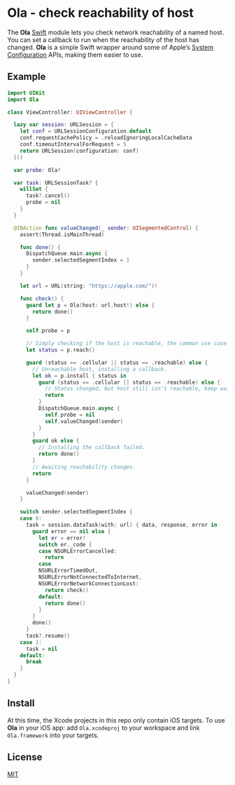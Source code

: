 # Ola - check reachability of host

The **Ola** [Swift](https://swift.org/) module lets you check network reachability of a named host. You can set a callback to run when the reachability of the host has changed. **Ola** is a simple Swift wrapper around some of Apple’s [System Configuration](https://developer.apple.com/reference/SystemConfiguration) APIs, making them easier to use.

## Example

```swift
import UIKit
import Ola

class ViewController: UIViewController {

  lazy var session: URLSession = {
    let conf = URLSessionConfiguration.default
    conf.requestCachePolicy = .reloadIgnoringLocalCacheData
    conf.timeoutIntervalForRequest = 5
    return URLSession(configuration: conf)
  }()

  var probe: Ola?

  var task: URLSessionTask? {
    willSet {
      task?.cancel()
      probe = nil
    }
  }

  @IBAction func valueChanged(_ sender: UISegmentedControl) {
    assert(Thread.isMainThread)

    func done() {
      DispatchQueue.main.async {
        sender.selectedSegmentIndex = 1
      }
    }

    let url = URL(string: "https://apple.com/")!

    func check() {
      guard let p = Ola(host: url.host!) else {
        return done()
      }

      self.probe = p

      // Simply checking if the host is reachable, the common use case.
      let status = p.reach()

      guard (status == .cellular || status == .reachable) else {
        // Unreachable host, installing a callback.
        let ok = p.install { status in
          guard (status == .cellular || status == .reachable) else {
            // Status changed, but host still isn’t reachable, keep waiting.
            return
          }
          DispatchQueue.main.async {
            self.probe = nil
            self.valueChanged(sender)
          }
        }
        guard ok else {
          // Installing the callback failed.
          return done()
        }
        // Awaiting reachability changes.
        return
      }

      valueChanged(sender)
    }

    switch sender.selectedSegmentIndex {
    case 0:
      task = session.dataTask(with: url) { data, response, error in
        guard error == nil else {
          let er = error!
          switch er._code {
          case NSURLErrorCancelled:
            return
          case
          NSURLErrorTimedOut,
          NSURLErrorNotConnectedToInternet,
          NSURLErrorNetworkConnectionLost:
            return check()
          default:
            return done()
          }
        }
        done()
      }
      task?.resume()
    case 1:
      task = nil
    default:
      break
    }
  }
}
```

## Install

At this time, the Xcode projects in this repo only contain iOS targets. To use **Ola** in your iOS app: add `Ola.xcodeproj` to your workspace and link `Ola.framework` into your targets.

## License

[MIT](https://raw.github.com/michaelnisi/ola/master/LICENSE)
